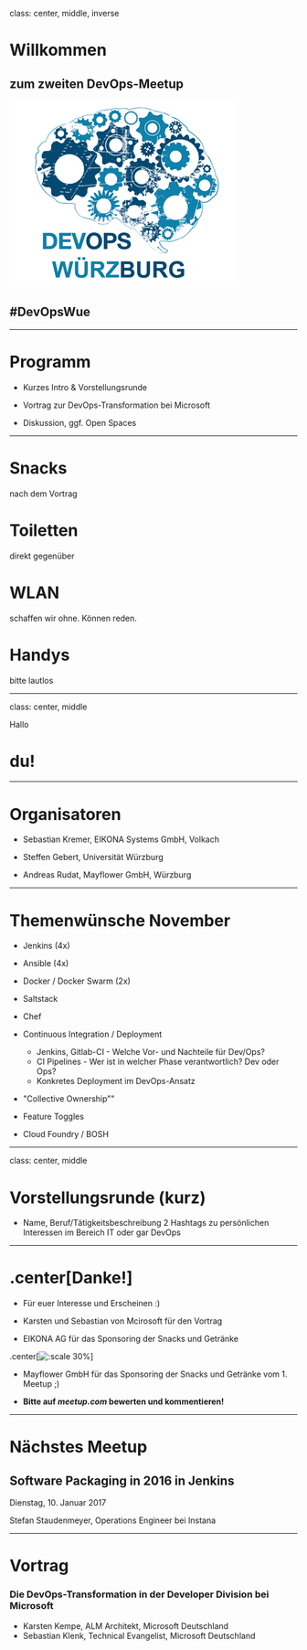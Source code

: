 class: center, middle, inverse

# Willkommen

## zum zweiten DevOps-Meetup
![Default-aligned image](images/devops_s.png)

## #DevOpsWue

---

# Programm

- Kurzes Intro & Vorstellungsrunde

- Vortrag zur DevOps-Transformati­on bei Microsoft

- Diskussion, ggf. Open Spaces

---

# Snacks

nach dem Vortrag

# Toiletten

direkt gegenüber


# WLAN

schaffen wir ohne. Können reden.

# Handys

bitte lautlos

---
class: center, middle

Hallo

# du!

---
# Organisatoren

- Sebastian Kremer, EIKONA Systems GmbH, Volkach

- Steffen Gebert, Universität Würzburg

- Andreas Rudat, Mayflower GmbH, Würzburg

---
# Themenwünsche November

* Jenkins (4x)

* Ansible (4x)

* Docker / Docker Swarm (2x)

* Saltstack
* Chef
* Continuous Integration / Deployment
  * Jenkins, Gitlab-CI - Welche Vor- und Nachteile für Dev/Ops?
  * CI Pipelines - Wer ist in welcher Phase verantwortlich? Dev oder Ops?
  * Konkretes Deployment im DevOps-Ansatz
  
* "Collective Ownership""
* Feature Toggles
* Cloud Foundry / BOSH


---
class: center, middle
# Vorstellungsrunde (kurz)

* Name, Beruf/Tätigkeitsbeschreibung
2 Hashtags zu persönlichen Interessen im Bereich IT oder gar DevOps


---
# .center[Danke!]

- Für euer Interesse und Erscheinen :)

- Karsten und Sebastian von Mcirosoft für den Vortrag

- EIKONA AG für das Sponsoring der Snacks und Getränke

.center[![:scale 30%](http://www.eikona.de/portal/pics/eikona.de/eikona_logos/logo_eikona_group_black.png)]

- Mayflower GmbH für das Sponsoring der Snacks und Getränke vom 1. Meetup ;)


- **Bitte auf _meetup.com_ bewerten und kommentieren!**

---
# Nächstes Meetup

## Software Packaging in 2016 in Jenkins

Dienstag, 10. Januar 2017

Stefan Staudenmeyer, Operations Engineer bei Instana

---
# Vortrag

### Die DevOps-Transformation in der Developer Division bei Microsoft

* Karsten Kempe, ALM Architekt, Microsoft Deutschland
* Sebastian Klenk, Technical Evangelist, Microsoft Deutschland

